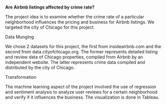 <b>Are Airbnb listings affected by crime rate?</b>

The project idea is to examine whether the crime rate of a particular neighborhood influences the pricing and business for Airbnb listings. We targeted the city of Chicago for this project.

Data Munging

We chose 2 datasets for this project, the first from insideairbnb.com and the second from data.cityofchicago.org. The former represents detailed listing and review data of Chicago properties, compiled from Airbnb by an independent website. The latter represents crime data compiled and distributed by the city of Chicago. 

Transformation

The machine learning aspect of the project involved the use of regression and sentiment analysis to analyze user reviews for a certain neighborhood and verify if it influences the business. The visualization is done in Tableau.
